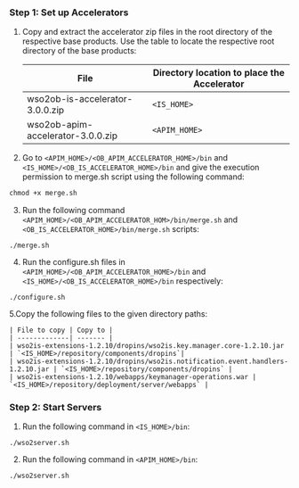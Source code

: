 ### Step 1: Set up Accelerators
1. Copy and extract the accelerator zip files in the root directory of the respective base products. Use the table to 
locate the respective root directory of the base products:

    | File | Directory location to place the Accelerator |
    |---------|---------    |
    |wso2ob-is-accelerator-3.0.0.zip|`<IS_HOME>`|
    |wso2ob-apim-accelerator-3.0.0.zip|`<APIM_HOME>`|
    
2. Go to `<APIM_HOME>/<OB_APIM_ACCELERATOR_HOME>/bin` and `<IS_HOME>/<OB_IS_ACCELERATOR_HOME>/bin` and give the execution 
permission to merge.sh script using the following command:
```xml
chmod +x merge.sh
```
3. Run the following command `<APIM_HOME>/<OB_APIM_ACCELERATOR_HOM>/bin/merge.sh` and 
`<OB_IS_ACCELERATOR_HOME>/bin/merge.sh` scripts:
```
./merge.sh
```
4. Run the configure.sh files in `<APIM_HOME>/<OB_APIM_ACCELERATOR_HOME>/bin` and 
`<IS_HOME>/<OB_IS_ACCELERATOR_HOME>/bin` respectively:
```
./configure.sh
```
5.Copy the following files to the given directory paths:

    | File to copy | Copy to |
    | -------------| ------- |
    | wso2is-extensions-1.2.10/dropins/wso2is.key.manager.core-1.2.10.jar |	`<IS_HOME>/repository/components/dropins`|
    | wso2is-extensions-1.2.10/dropins/wso2is.notification.event.handlers-1.2.10.jar | `<IS_HOME>/repository/components/dropins` |
    | wso2is-extensions-1.2.10/webapps/keymanager-operations.war |	`<IS_HOME>/repository/deployment/server/webapps` |

### Step 2: Start Servers

1. Run the following command in `<IS_HOME>/bin`:
```
./wso2server.sh
```
2. Run the following command in `<APIM_HOME>/bin`:
```
./wso2server.sh
```
